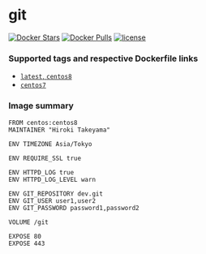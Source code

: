 # git
[![Docker Stars](https://img.shields.io/docker/stars/takeyamajp/git.svg)](https://hub.docker.com/r/takeyamajp/git/)
[![Docker Pulls](https://img.shields.io/docker/pulls/takeyamajp/git.svg)](https://hub.docker.com/r/takeyamajp/git/)
[![license](https://img.shields.io/github/license/takeyamajp/docker-git.svg)](https://github.com/takeyamajp/docker-git/blob/master/LICENSE)

### Supported tags and respective Dockerfile links  
- [`latest`, `centos8`](https://github.com/takeyamajp/docker-git/blob/master/centos8/Dockerfile)
- [`centos7`](https://github.com/takeyamajp/docker-git/blob/master/centos7/Dockerfile)

### Image summary
    FROM centos:centos8  
    MAINTAINER "Hiroki Takeyama"
    
    ENV TIMEZONE Asia/Tokyo
    
    ENV REQUIRE_SSL true
    
    ENV HTTPD_LOG true  
    ENV HTTPD_LOG_LEVEL warn
    
    ENV GIT_REPOSITORY dev.git  
    ENV GIT_USER user1,user2  
    ENV GIT_PASSWORD password1,password2
    
    VOLUME /git
    
    EXPOSE 80  
    EXPOSE 443
    
